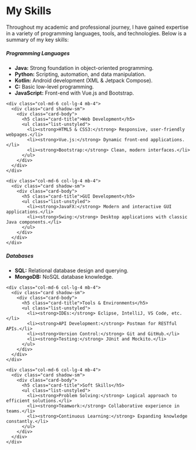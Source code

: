<div class="container my-5">
  <h1 class="text-center mb-4">My Skills</h1>
  <p class="text-center">Throughout my academic and professional journey, I have gained expertise in a variety of programming languages, tools, and technologies. Below is a summary of my key skills:</p>
  
  <div class="row">
    <div class="col-md-6 col-lg-4 mb-4">
      <div class="card shadow-sm">
        <div class="card-body">
          <h5 class="card-title">Programming Languages</h5>
          <ul class="list-unstyled">
            <li><strong>Java:</strong> Strong foundation in object-oriented programming.</li>
            <li><strong>Python:</strong> Scripting, automation, and data manipulation.</li>
            <li><strong>Kotlin:</strong> Android development (XML & Jetpack Compose).</li>
            <li><strong>C:</strong> Basic low-level programming.</li>
            <li><strong>JavaScript:</strong> Front-end with Vue.js and Bootstrap.</li>
          </ul>
        </div>
      </div>
    </div>

    <div class="col-md-6 col-lg-4 mb-4">
      <div class="card shadow-sm">
        <div class="card-body">
          <h5 class="card-title">Web Development</h5>
          <ul class="list-unstyled">
            <li><strong>HTML5 & CSS3:</strong> Responsive, user-friendly webpages.</li>
            <li><strong>Vue.js:</strong> Dynamic front-end applications.</li>
            <li><strong>Bootstrap:</strong> Clean, modern interfaces.</li>
          </ul>
        </div>
      </div>
    </div>

    <div class="col-md-6 col-lg-4 mb-4">
      <div class="card shadow-sm">
        <div class="card-body">
          <h5 class="card-title">GUI Development</h5>
          <ul class="list-unstyled">
            <li><strong>JavaFX:</strong> Modern and interactive GUI applications.</li>
            <li><strong>Swing:</strong> Desktop applications with classic Java components.</li>
          </ul>
        </div>
      </div>
    </div>
  </div>

  <div class="row">
    <div class="col-md-6 col-lg-4 mb-4">
      <div class="card shadow-sm">
        <div class="card-body">
          <h5 class="card-title">Databases</h5>
          <ul class="list-unstyled">
            <li><strong>SQL:</strong> Relational database design and querying.</li>
            <li><strong>MongoDB:</strong> NoSQL database knowledge.</li>
          </ul>
        </div>
      </div>
    </div>

    <div class="col-md-6 col-lg-4 mb-4">
      <div class="card shadow-sm">
        <div class="card-body">
          <h5 class="card-title">Tools & Environments</h5>
          <ul class="list-unstyled">
            <li><strong>IDEs:</strong> Eclipse, IntelliJ, VS Code, etc.</li>
            <li><strong>API Development:</strong> Postman for RESTful APIs.</li>
            <li><strong>Version Control:</strong> Git and GitHub.</li>
            <li><strong>Testing:</strong> JUnit and Mockito.</li>
          </ul>
        </div>
      </div>
    </div>

    <div class="col-md-6 col-lg-4 mb-4">
      <div class="card shadow-sm">
        <div class="card-body">
          <h5 class="card-title">Soft Skills</h5>
          <ul class="list-unstyled">
            <li><strong>Problem Solving:</strong> Logical approach to efficient solutions.</li>
            <li><strong>Teamwork:</strong> Collaborative experience in teams.</li>
            <li><strong>Continuous Learning:</strong> Expanding knowledge constantly.</li>
          </ul>
        </div>
      </div>
    </div>
  </div>
</div>
